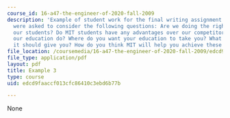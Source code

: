 ```yaml
---
course_id: 16-a47-the-engineer-of-2020-fall-2009
description: 'Example of student work for the final writing assignment of the course.  Students
  were asked to consider the following questions: Are we doing the right thing for
  our students? Do MIT students have any advantages over our competitors? What should
  our education do? Where do you want your education to take you? What do you think
  it should give you? How do you think MIT will help you achieve these goals? '
file_location: /coursemedia/16-a47-the-engineer-of-2020-fall-2009/edcd9faaccf013cfc86410c3ebd6b77b_MIT16_A47F09_sw3.pdf
file_type: application/pdf
layout: pdf
title: Example 3
type: course
uid: edcd9faaccf013cfc86410c3ebd6b77b

---
```

None